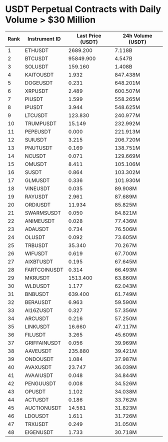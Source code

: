 # USDT Perpetual Contracts with Daily Volume > $30 Million

| Rank | Instrument ID | Last Price (USDT) | 24h Volume (USDT) |
|------|---------------|-------------------|-------------------|
| 1 | ETHUSDT | 2689.200 | 7.118B |
| 2 | BTCUSDT | 95849.900 | 4.547B |
| 3 | SOLUSDT | 159.160 | 1.408B |
| 4 | KAITOUSDT | 1.932 | 847.438M |
| 5 | DOGEUSDT | 0.231 | 648.201M |
| 6 | XRPUSDT | 2.489 | 600.507M |
| 7 | PIUSDT | 1.599 | 558.265M |
| 8 | IPUSDT | 3.944 | 548.625M |
| 9 | LTCUSDT | 123.830 | 240.977M |
| 10 | TRUMPUSDT | 15.149 | 232.992M |
| 11 | PEPEUSDT | 0.000 | 221.913M |
| 12 | SUIUSDT | 3.215 | 206.720M |
| 13 | PNUTUSDT | 0.169 | 138.751M |
| 14 | NCUSDT | 0.071 | 129.669M |
| 15 | OMUSDT | 8.411 | 105.106M |
| 16 | SUSDT | 0.864 | 103.302M |
| 17 | GLMUSDT | 0.336 | 101.930M |
| 18 | VINEUSDT | 0.035 | 89.908M |
| 19 | RAYUSDT | 2.961 | 87.689M |
| 20 | ORDIUSDT | 11.934 | 85.825M |
| 21 | SWARMSUSDT | 0.050 | 84.821M |
| 22 | ANIMEUSDT | 0.028 | 77.436M |
| 23 | ADAUSDT | 0.734 | 76.506M |
| 24 | OLUSDT | 0.092 | 73.605M |
| 25 | TRBUSDT | 35.340 | 70.267M |
| 26 | WIFUSDT | 0.619 | 67.700M |
| 27 | AIXBTUSDT | 0.195 | 67.645M |
| 28 | FARTCOINUSDT | 0.314 | 66.493M |
| 29 | MKRUSDT | 1513.400 | 63.860M |
| 30 | WLDUSDT | 1.177 | 62.043M |
| 31 | BNBUSDT | 639.400 | 61.749M |
| 32 | BERAUSDT | 6.963 | 59.590M |
| 33 | AI16ZUSDT | 0.327 | 57.356M |
| 34 | ARCUSDT | 0.216 | 57.250M |
| 35 | LINKUSDT | 16.660 | 47.117M |
| 36 | FILUSDT | 3.265 | 45.609M |
| 37 | GRIFFAINUSDT | 0.056 | 39.969M |
| 38 | AAVEUSDT | 235.880 | 39.421M |
| 39 | ONDOUSDT | 1.084 | 37.987M |
| 40 | AVAXUSDT | 23.747 | 36.039M |
| 41 | AVAAIUSDT | 0.048 | 34.844M |
| 42 | PENGUUSDT | 0.008 | 34.526M |
| 43 | OPUSDT | 1.102 | 34.038M |
| 44 | ACTUSDT | 0.186 | 33.762M |
| 45 | AUCTIONUSDT | 14.581 | 31.823M |
| 46 | LDOUSDT | 1.611 | 31.726M |
| 47 | TRXUSDT | 0.249 | 31.050M |
| 48 | EIGENUSDT | 1.733 | 30.718M |
